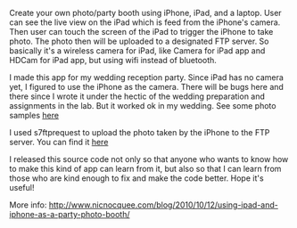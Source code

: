 Create your own photo/party booth using iPhone, iPad, and a laptop. User can see the live view on the iPad which is feed from the iPhone's camera. Then user can touch the screen of the iPad to trigger the iPhone to take photo. The photo then will be uploaded to a designated FTP server. So basically it's a wireless camera for iPad, like Camera for iPad app and HDCam for iPad app, but using wifi instead of bluetooth.

I made this app for my wedding reception party. Since iPad has no camera yet, I figured to use the iPhone as the camera. There will be bugs here and there since I wrote it under the hectic of the wedding preparation and assignments in the lab. But it worked ok in my wedding. See some photo samples [here](http://www.flickr.com/photos/nicnocquee/sets/72157625021158145/)

I used s7ftprequest to upload the photo taken by the iPhone to the FTP server. You can find it [here](http://code.google.com/p/s7ftprequest/)

I released this source code not only so that anyone who wants to know how to make this kind of app can learn from it, but also so that I can learn from those who are kind enough to fix and make the code better. Hope it's useful!

More info: http://www.nicnocquee.com/blog/2010/10/12/using-ipad-and-iphone-as-a-party-photo-booth/
